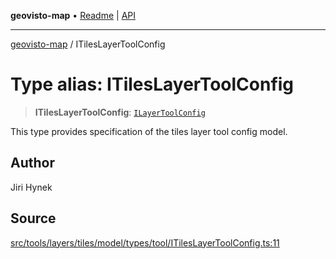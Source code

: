 **geovisto-map** • [Readme](../README.md) \| [API](../globals.md)

***

[geovisto-map](../README.md) / ITilesLayerToolConfig

# Type alias: ITilesLayerToolConfig

> **ITilesLayerToolConfig**: [`ILayerToolConfig`](ILayerToolConfig.md)

This type provides specification of the tiles layer tool config model.

## Author

Jiri Hynek

## Source

[src/tools/layers/tiles/model/types/tool/ITilesLayerToolConfig.ts:11](https://github.com/geovisto/geovisto-map/blob/e22d774889dbc28cc1ec62933ecf6bab6690f172/src/tools/layers/tiles/model/types/tool/ITilesLayerToolConfig.ts#L11)
